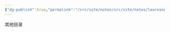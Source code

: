 ```yaml
---
{"dg-publish":true,"permalink":"/src/site/notes/src/site/notes/learning/others/index/","dgPassFrontmatter":true}
---
```






其他目录